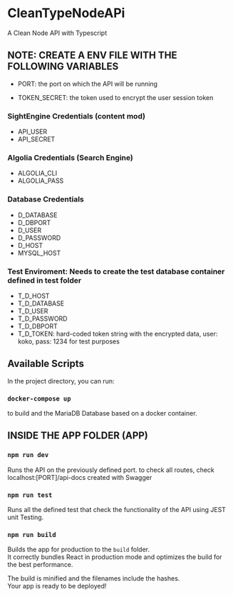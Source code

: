 # CleanTypeNodeAPi
A Clean Node API with Typescript


## NOTE: CREATE A ENV FILE WITH THE FOLLOWING VARIABLES

- PORT:
the port on which the API will be running

- TOKEN_SECRET:
the token used to encrypt the user session token

### SightEngine Credentials (content mod)

- API_USER
- API_SECRET

### Algolia Credentials (Search Engine)

- ALGOLIA_CLI
- ALGOLIA_PASS

### Database Credentials

- D_DATABASE
- D_DBPORT
- D_USER
- D_PASSWORD
- D_HOST
- MYSQL_HOST

### Test Enviroment: Needs to create the test database container defined in test folder

- T_D_HOST
- T_D_DATABASE
- T_D_USER
- T_D_PASSWORD
- T_D_DBPORT
- T_D_TOKEN: hard-coded token string with the encrypted data, user: koko, pass: 1234 for test purposes


## Available Scripts

In the project directory, you can run:

### `docker-compose up`

to build and the MariaDB Database based on a docker container.

## INSIDE THE APP FOLDER (APP)

### `npm run dev`

Runs the API on the previously defined port.
to check all routes, check localhost:[PORT]/api-docs created with Swagger

### `npm run test`

Runs all the defined test that check the functionality of the API using JEST unit Testing.

### `npm run build`

Builds the app for production to the `build` folder.<br />
It correctly bundles React in production mode and optimizes the build for the best performance.

The build is minified and the filenames include the hashes.<br />
Your app is ready to be deployed!
